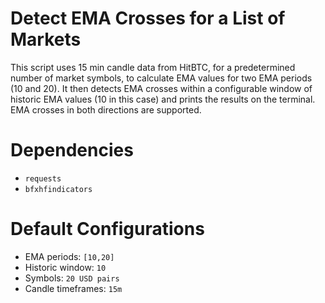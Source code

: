 # Detect EMA Crosses for a List of Markets

This script uses 15 min candle data from HitBTC, for a predetermined number of market symbols, to calculate EMA values for two EMA periods (10 and 20). It then detects EMA crosses within a configurable window of historic EMA values (10 in this case) and prints the results on the terminal. EMA crosses in both directions are supported.

# Dependencies

- `requests`
- `bfxhfindicators`

# Default Configurations

- EMA periods: `[10,20]`
- Historic window: `10`
- Symbols: `20 USD pairs`
- Candle timeframes: `15m`

